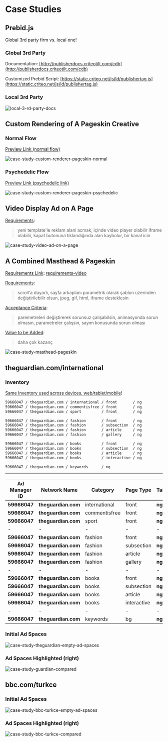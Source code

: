 # Case Studies

## Prebid.js

Global 3rd party firm vs. local one!

### Global 3rd Party

Documentation: [http://publisherdocs.criteotilt.com/cdb](http://publisherdocs.criteotilt.com/cdb)

Customized Prebid Script: [https://static.criteo.net/js/ld/publishertag.js](https://static.criteo.net/js/ld/publishertag.js)

### Local 3rd Party

![local-3-rd-party-docs](images/case-study-prebid-docs.jpg)

## Custom Rendering of A Pageskin Creative

### Normal Flow

[Preview Link (normal flow)](https://www.ntv.com.tr/?google_preview=Hc54N39iu6UYmeit3QUwmYTj5AWIAYCAgKCbn8meJA&iu=37011203&gdfp_req=1&lineItemId=740515963&creativeId=115348507483)

![case-study-custom-renderer-pageskin-normal](images/case-study-custom-renderer-pageskin-normal.jpg)

### Psychedelic Flow

[Preview Link (psychedelic link)](https://www.ntv.com.tr/?google_preview=OmMfj1e7Sp8Y5Oqt3QUw5Ibj5AWIAYCAgKCbn8nO0gE&iu=37011203&gdfp_req=1&lineItemId=740515963&creativeId=115350828043)

![case-study-custom-renderer-pageskin-psychedelic](images/case-study-custom-renderer-pageskin-psychedelic.jpg)

## Video Display Ad on A Page

<u>Requirements</u>:

> yeni template'le reklam alani acmak, içinde video player olabilir iframe olabilir, kapat butonuna tıklandığında alan kaybolur, bir kanal icin

![case-study-video-ad-on-a-page](images/case-study-video-ad-on-a-page.jpg)

## A Combined Masthead & Pageskin

<u>Requirements Link</u>: [requirements-video](images/case-study-a-combined-masthead-pageskin.mov)

<u>Requirements</u>:

> scroll'a duyarlı, sayfa arkaplanı parametrik olarak şablon üzerinden değiştirilebilir olsun, jpeg, gif, html, iframe desteklesin

<u>Acceptance Criteria</u>:

> paremetreleri değiştirerek sorunsuz çalışabilsin, animasyonda sorun olmasın, parametreler çalışsın, sayım konusunda sorun olması

<u>Value to be Added</u>:

> daha çok kazanç

![case-study-masthead-pageskin](images/case-study-masthead-pageskin.jpg)

## theguardian.com/international

### Inventory

<u>Same Inventory used across devices, web/tablet/mobile</u>!

```bash
59666047 / theguardian.com / international / front       / ng
59666047 / theguardian.com / commentisfree / front       / ng
59666047 / theguardian.com / sport         / front       / ng

59666047 / theguardian.com / fashion       / front       / ng
59666047 / theguardian.com / fashion       / subsection  / ng
59666047 / theguardian.com / fashion       / article     / ng
59666047 / theguardian.com / fashion       / gallery     / ng

59666047 / theguardian.com / books         / front       / ng
59666047 / theguardian.com / books         / subsection  / ng
59666047 / theguardian.com / books         / article     / ng
59666047 / theguardian.com / books         / interactive / ng

59666047 / theguardian.com / keywords      / ng
```

----

| Ad Manager ID | Network Name        | Category      | Page Type   | Tail   |
| ------------- | ------------------- | ------------- | ----------- | ------ |
| **59666047**  | **theguardian.com** | international | front       | **ng** |
| **59666047**  | **theguardian.com** | commentisfree | front       | **ng** |
| **59666047**  | **theguardian.com** | sport         | front       | **ng** |
| -             | -                   | -             | -           | -      |
| **59666047**  | **theguardian.com** | fashion       | front       | **ng** |
| **59666047**  | **theguardian.com** | fashion       | subsection  | **ng** |
| **59666047**  | **theguardian.com** | fashion       | article     | **ng** |
| **59666047**  | **theguardian.com** | fashion       | gallery     | **ng** |
| -             | -                   | -             | -           | -      |
| **59666047**  | **theguardian.com** | books         | front       | **ng** |
| **59666047**  | **theguardian.com** | books         | subsection  | **ng** |
| **59666047**  | **theguardian.com** | books         | article     | **ng** |
| **59666047**  | **theguardian.com** | books         | interactive | **ng** |
| -             | -                   | -             | -           | -      |
| **59666047**  | **theguardian.com** | keywords      | bg          | **ng** |

### Initial Ad Spaces

![case-study-theguardian-empty-ad-spaces](images/case-study-theguardian-empty-ad-spaces.jpg)

### Ad Spaces Highlighted (right)

![case-study-guardian-compared](images/case-study-guardian-compared.jpg)

## bbc.com/turkce

### Initial Ad Spaces

![case-study-bbc-turkce-empty-ad-spaces](images/case-study-bbc-turkce-empty-ad-spaces.jpg)

### Ad Spaces Highlighted (right)

![case-study-bbc-turkce-compared](images/case-study-bbc-turkce-compared.jpg)